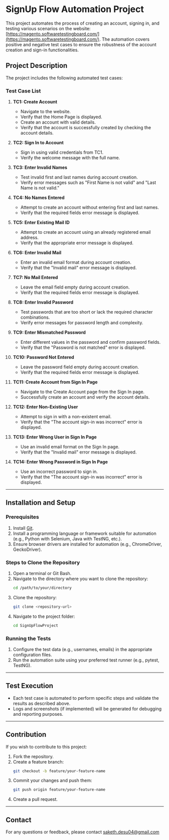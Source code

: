 # SignUp Flow Automation Project

This project automates the process of creating an account, signing in, and testing various scenarios on the website: [https://magento.softwaretestingboard.com/](https://magento.softwaretestingboard.com/). The automation covers positive and negative test cases to ensure the robustness of the account creation and sign-in functionalities.

## Project Description
The project includes the following automated test cases:

### Test Case List

1. **TC1: Create Account**
   - Navigate to the website.
   - Verify that the Home Page is displayed.
   - Create an account with valid details.
   - Verify that the account is successfully created by checking the account details.

2. **TC2: Sign In to Account**
   - Sign in using valid credentials from TC1.
   - Verify the welcome message with the full name.

3. **TC3: Enter Invalid Names**
   - Test invalid first and last names during account creation.
   - Verify error messages such as "First Name is not valid" and "Last Name is not valid."

4. **TC4: No Names Entered**
   - Attempt to create an account without entering first and last names.
   - Verify that the required fields error message is displayed.

5. **TC5: Enter Existing Mail ID**
   - Attempt to create an account using an already registered email address.
   - Verify that the appropriate error message is displayed.

6. **TC6: Enter Invalid Mail**
   - Enter an invalid email format during account creation.
   - Verify that the "Invalid mail" error message is displayed.

7. **TC7: No Mail Entered**
   - Leave the email field empty during account creation.
   - Verify that the required fields error message is displayed.

8. **TC8: Enter Invalid Password**
   - Test passwords that are too short or lack the required character combinations.
   - Verify error messages for password length and complexity.

9. **TC9: Enter Mismatched Password**
   - Enter different values in the password and confirm password fields.
   - Verify that the "Password is not matched" error is displayed.

10. **TC10: Password Not Entered**
    - Leave the password field empty during account creation.
    - Verify that the required fields error message is displayed.

11. **TC11: Create Account from Sign In Page**
    - Navigate to the Create Account page from the Sign In page.
    - Successfully create an account and verify the account details.

12. **TC12: Enter Non-Existing User**
    - Attempt to sign in with a non-existent email.
    - Verify that the "The account sign-in was incorrect" error is displayed.

13. **TC13: Enter Wrong User in Sign In Page**
    - Use an invalid email format on the Sign In page.
    - Verify that the "Invalid mail" error message is displayed.

14. **TC14: Enter Wrong Password in Sign In Page**
    - Use an incorrect password to sign in.
    - Verify that the "The account sign-in was incorrect" error is displayed.

---

## Installation and Setup

### Prerequisites
1. Install [Git](https://git-scm.com/).
2. Install a programming language or framework suitable for automation (e.g., Python with Selenium, Java with TestNG, etc.).
3. Ensure browser drivers are installed for automation (e.g., ChromeDriver, GeckoDriver).

### Steps to Clone the Repository
1. Open a terminal or Git Bash.
2. Navigate to the directory where you want to clone the repository:
   ```bash
   cd /path/to/your/directory
   ```
3. Clone the repository:
   ```bash
   git clone <repository-url>
   ```
4. Navigate to the project folder:
   ```bash
   cd SignUpFlowProject
   ```

### Running the Tests
1. Configure the test data (e.g., usernames, emails) in the appropriate configuration files.
2. Run the automation suite using your preferred test runner (e.g., pytest, TestNG).

---

## Test Execution
- Each test case is automated to perform specific steps and validate the results as described above.
- Logs and screenshots (if implemented) will be generated for debugging and reporting purposes.

---

## Contribution
If you wish to contribute to this project:
1. Fork the repository.
2. Create a feature branch:
   ```bash
   git checkout -b feature/your-feature-name
   ```
3. Commit your changes and push them:
   ```bash
   git push origin feature/your-feature-name
   ```
4. Create a pull request.

---

## Contact
For any questions or feedback, please contact saketh.desu04@gmail.com

